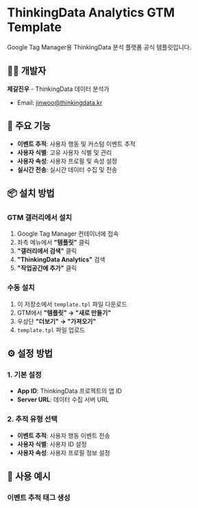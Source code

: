 # ThinkingData Analytics GTM Template

Google Tag Manager용 ThinkingData 분석 플랫폼 공식 템플릿입니다.

## 👨‍💻 개발자
**제갈진우** - ThinkingData 데이터 분석가
- Email: jinwoo@thinkingdata.kr

## 🚀 주요 기능
- **이벤트 추적**: 사용자 행동 및 커스텀 이벤트 추적
- **사용자 식별**: 고유 사용자 식별 및 관리
- **사용자 속성**: 사용자 프로필 및 속성 설정
- **실시간 전송**: 실시간 데이터 수집 및 전송

## 📦 설치 방법

### GTM 갤러리에서 설치
1. Google Tag Manager 컨테이너에 접속
2. 좌측 메뉴에서 **"템플릿"** 클릭
3. **"갤러리에서 검색"** 클릭
4. **"ThinkingData Analytics"** 검색
5. **"작업공간에 추가"** 클릭

### 수동 설치
1. 이 저장소에서 `template.tpl` 파일 다운로드
2. GTM에서 **"템플릿" → "새로 만들기"**
3. 우상단 **"더보기" → "가져오기"**
4. `template.tpl` 파일 업로드

## ⚙️ 설정 방법

### 1. 기본 설정
- **App ID**: ThinkingData 프로젝트의 앱 ID
- **Server URL**: 데이터 수집 서버 URL

### 2. 추적 유형 선택
- **이벤트 추적**: 사용자 행동 이벤트 전송
- **사용자 식별**: 사용자 ID 설정
- **사용자 속성**: 사용자 프로필 정보 설정

## 📖 사용 예시

### 이벤트 추적 태그 생성
